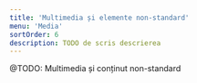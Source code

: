 ```yaml
---
title: 'Multimedia și elemente non-standard'
menu: 'Media'
sortOrder: 6
description: TODO de scris descrierea
---
```


@TODO: Multimedia și conținut non-standard
